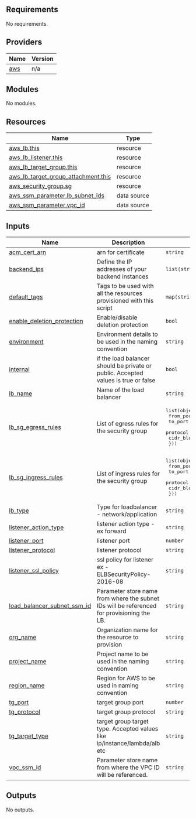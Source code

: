 ## Requirements

No requirements.

## Providers

| Name | Version |
|------|---------|
| <a name="provider_aws"></a> [aws](#provider\_aws) | n/a |

## Modules

No modules.

## Resources

| Name | Type |
|------|------|
| [aws_lb.this](https://registry.terraform.io/providers/hashicorp/aws/latest/docs/resources/lb) | resource |
| [aws_lb_listener.this](https://registry.terraform.io/providers/hashicorp/aws/latest/docs/resources/lb_listener) | resource |
| [aws_lb_target_group.this](https://registry.terraform.io/providers/hashicorp/aws/latest/docs/resources/lb_target_group) | resource |
| [aws_lb_target_group_attachment.this](https://registry.terraform.io/providers/hashicorp/aws/latest/docs/resources/lb_target_group_attachment) | resource |
| [aws_security_group.sg](https://registry.terraform.io/providers/hashicorp/aws/latest/docs/resources/security_group) | resource |
| [aws_ssm_parameter.lb_subnet_ids](https://registry.terraform.io/providers/hashicorp/aws/latest/docs/data-sources/ssm_parameter) | data source |
| [aws_ssm_parameter.vpc_id](https://registry.terraform.io/providers/hashicorp/aws/latest/docs/data-sources/ssm_parameter) | data source |

## Inputs

| Name | Description | Type | Default | Required |
|------|-------------|------|---------|:--------:|
| <a name="input_acm_cert_arn"></a> [acm\_cert\_arn](#input\_acm\_cert\_arn) | arn for certificate | `string` | `""` | no |
| <a name="input_backend_ips"></a> [backend\_ips](#input\_backend\_ips) | Define the IP addresses of your backend instances | `list(string)` | `[]` | no |
| <a name="input_default_tags"></a> [default\_tags](#input\_default\_tags) | Tags to be used with all the resources provisioned with this script | `map(string)` | `{}` | no |
| <a name="input_enable_deletion_protection"></a> [enable\_deletion\_protection](#input\_enable\_deletion\_protection) | Enable/disable deletion protection | `bool` | `"false"` | no |
| <a name="input_environment"></a> [environment](#input\_environment) | Environment details to be used in the naming convention | `string` | `""` | no |
| <a name="input_internal"></a> [internal](#input\_internal) | if the load balancer should be private or public. Accepted values is true or false | `bool` | `true` | no |
| <a name="input_lb_name"></a> [lb\_name](#input\_lb\_name) | Name of the load balancer | `string` | `""` | no |
| <a name="input_lb_sg_egress_rules"></a> [lb\_sg\_egress\_rules](#input\_lb\_sg\_egress\_rules) | List of egress rules for the security group | <pre>list(object({<br>    from_port   = number<br>    to_port     = number<br>    protocol    = string<br>    cidr_blocks = list(string)<br>  }))</pre> | `[]` | no |
| <a name="input_lb_sg_ingress_rules"></a> [lb\_sg\_ingress\_rules](#input\_lb\_sg\_ingress\_rules) | List of ingress rules for the security group | <pre>list(object({<br>    from_port   = number<br>    to_port     = number<br>    protocol    = string<br>    cidr_blocks = list(string)<br>  }))</pre> | `[]` | no |
| <a name="input_lb_type"></a> [lb\_type](#input\_lb\_type) | Type for loadbalancer - network/application | `string` | `"application"` | no |
| <a name="input_listener_action_type"></a> [listener\_action\_type](#input\_listener\_action\_type) | listener action type - ex forward | `string` | `""` | no |
| <a name="input_listener_port"></a> [listener\_port](#input\_listener\_port) | listener port | `number` | `443` | no |
| <a name="input_listener_protocol"></a> [listener\_protocol](#input\_listener\_protocol) | listener protocol | `string` | `""` | no |
| <a name="input_listener_ssl_policy"></a> [listener\_ssl\_policy](#input\_listener\_ssl\_policy) | ssl policy for listener ex - ELBSecurityPolicy-2016-08 | `string` | `""` | no |
| <a name="input_load_balancer_subnet_ssm_id"></a> [load\_balancer\_subnet\_ssm\_id](#input\_load\_balancer\_subnet\_ssm\_id) | Parameter store name from where the subnet IDs will be referenced for provisioning the LB. | `string` | `""` | no |
| <a name="input_org_name"></a> [org\_name](#input\_org\_name) | Organization name for the resource to provision | `string` | `""` | no |
| <a name="input_project_name"></a> [project\_name](#input\_project\_name) | Project name to be used in the naming convention | `string` | `""` | no |
| <a name="input_region_name"></a> [region\_name](#input\_region\_name) | Region for AWS to be used in naming convention | `string` | `""` | no |
| <a name="input_tg_port"></a> [tg\_port](#input\_tg\_port) | target group port | `number` | `443` | no |
| <a name="input_tg_protocol"></a> [tg\_protocol](#input\_tg\_protocol) | target group protocol | `string` | `""` | no |
| <a name="input_tg_target_type"></a> [tg\_target\_type](#input\_tg\_target\_type) | target group target type. Accepted values like ip/instance/lambda/alb etc | `string` | `""` | no |
| <a name="input_vpc_ssm_id"></a> [vpc\_ssm\_id](#input\_vpc\_ssm\_id) | Parameter store name from where the VPC ID will be referenced. | `string` | `""` | no |

## Outputs

No outputs.

